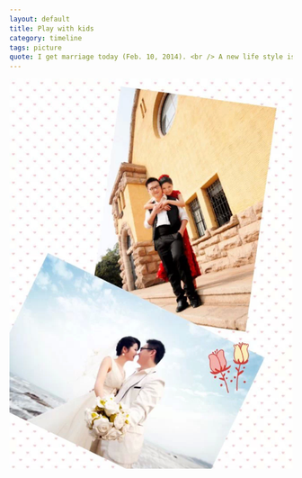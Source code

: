 ```yaml
---
layout: default
title: Play with kids
category: timeline
tags: picture
quote: I get marriage today (Feb. 10, 2014). <br /> A new life style is starting.
---
```

<img src="./img/post/marriage.jpg"  alt="Down by the beach"/>

